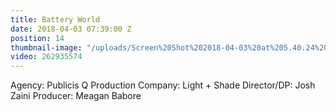 ```yaml
---
title: Battery World
date: 2018-04-03 07:39:00 Z
position: 14
thumbnail-image: "/uploads/Screen%20Shot%202018-04-03%20at%205.40.24%20pm.png"
video: 262935574
---
```


Agency: Publicis Q
Production Company: Light + Shade
Director/DP: Josh Zaini
Producer: Meagan Babore